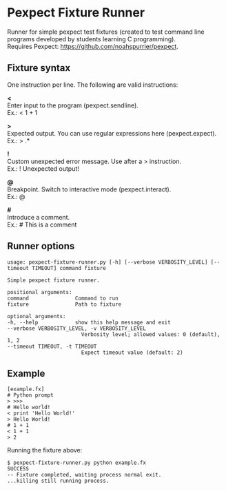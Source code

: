 Pexpect Fixture Runner
======================

Runner for simple pexpect test fixtures (created to test command line programs
developed by students learning C programming).  
Requires Pexpect: https://github.com/noahspurrier/pexpect.


Fixture syntax
--------------

One instruction per line. The following are valid instructions:

**<**  
Enter input to the program (pexpect.sendline).  
Ex.: < 1 + 1

**>**  
Expected output. You can use regular expressions here (pexpect.expect).  
Ex.: > .*

**!**  
Custom unexpected error message. Use after a > instruction.  
Ex.: ! Unexpected output!

**@**  
Breakpoint. Switch to interactive mode (pexpect.interact).  
Ex.: @

**#**  
Introduce a comment.  
Ex.: # This is a comment


Runner options
--------------

    usage: pexpect-fixture-runner.py [-h] [--verbose VERBOSITY_LEVEL] [--timeout TIMEOUT] command fixture

    Simple pexpect fixture runner.

    positional arguments:
    command               Command to run
    fixture               Path to fixture

    optional arguments:
    -h, --help            show this help message and exit
    --verbose VERBOSITY_LEVEL, -v VERBOSITY_LEVEL
                            Verbosity level; allowed values: 0 (default), 1, 2
    --timeout TIMEOUT, -t TIMEOUT
                            Expect timeout value (default: 2)


Example
-------

    [example.fx]
    # Python prompt
    > >>>
    # Hello world!
    < print 'Hello World!'
    > Hello World!
    # 1 + 1
    < 1 + 1
    > 2


Running the fixture above:


    $ pexpect-fixture-runner.py python example.fx
    SUCCESS
    -- Fixture completed, waiting process normal exit.
    ...killing still running process.
